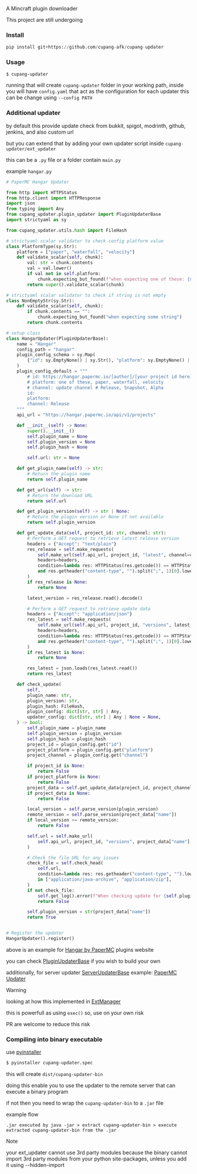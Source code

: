 A Mincraft plugin downloader

This project are still undergoing

### Install

```python
pip install git+https://github.com/cupang-afk/cupang-updater
```

### Usage

```shell
$ cupang-updater
```

running that will create `cupang-updater` folder in your working path,
inside you will have `config.yaml` that act as the configuration for each updater
this can be change using `--config PATH`

### Additional updater

by default this provide update check from bukkit, spigot, modrinth, github, jenkins, and also custom url

but you can extend that by adding your own updater script inside `cupang-updater/ext_updater`

this can be a `.py` file or a folder contain `main.py`

example `hangar.py`

```python
# PaperMC Hangar Updater

from http import HTTPStatus
from http.client import HTTPResponse
import json
from typing import Any
from cupang_updater.plugin_updater import PluginUpdaterBase
import strictyaml as sy

from cupang_updater.utils.hash import FileHash

# strictyaml scalar validator to check config platform value
class PlatformType(sy.Str):
    platform = ["paper", "waterfall", "velocity"]
    def validate_scalar(self, chunk):
        val: str = chunk.contents
        val = val.lower()
        if val not in self.platform:
            chunk.expecting_but_found(f"when expecting one of these: {self.platform}")
        return super().validate_scalar(chunk)

# strictyaml scalar validator to check if string is not empty
class NonEmptyStr(sy.Str):
    def validate_scalar(self, chunk):
        if chunk.contents == "":
            chunk.expecting_but_found("when expecting some string")
        return chunk.contents

# setup class
class HangarUpdater(PluginUpdaterBase):
    name = "Hangar"
    config_path = "hangar"
    plugin_config_schema = sy.Map(
        {"id": sy.EmptyNone() | sy.Str(), "platform": sy.EmptyNone() | PlatformType(), "channel": NonEmptyStr()}
    )
    plugin_config_default = """
        # id: https://hangar.papermc.io/[author]/[your project id here]
        # platform: one of these, paper, waterfall, velocity
        # channel: update channel # Release, Snapshot, Alpha
        id:
        platform:
        channel: Release
    """
    api_url = "https://hangar.papermc.io/api/v1/projects"

    def __init__(self) -> None:
        super().__init__()
        self.plugin_name = None
        self.plugin_version = None
        self.plugin_hash = None

        self.url: str = None

    def get_plugin_name(self) -> str:
        # Return the plugin name
        return self.plugin_name

    def get_url(self) -> str:
        # Return the download URL
        return self.url

    def get_plugin_version(self) -> str | None:
        # Return the plugin version or None if not available
        return self.plugin_version

    def get_update_data(self, project_id: str, channel: str):
        # Perform a GET request to retrieve latest release version
        headers = {"Accept": "text/plain"}
        res_release = self.make_requests(
            self.make_url(self.api_url, project_id, "latest", channel=channel),
            headers=headers,
            condition=lambda res: HTTPStatus(res.getcode()) == HTTPStatus.OK
            and res.getheader("content-type", "").split(";", 1)[0].lower() == headers["Accept"].lower(),
        )
        if res_release is None:
            return None

        latest_version = res_release.read().decode()

        # Perform a GET request to retrieve update data
        headers = {"Accept": "application/json"}
        res_latest = self.make_requests(
            self.make_url(self.api_url, project_id, "versions", latest_version),
            headers=headers,
            condition=lambda res: HTTPStatus(res.getcode()) == HTTPStatus.OK
            and res.getheader("content-type", "").split(";", 1)[0].lower() == headers["Accept"].lower(),
        )
        if res_latest is None:
            return None

        res_latest = json.loads(res_latest.read())
        return res_latest

    def check_update(
        self,
        plugin_name: str,
        plugin_version: str,
        plugin_hash: FileHash,
        plugin_config: dict[str, str] | Any,
        updater_config: dict[str, str] | Any | None = None,
    ) -> bool:
        self.plugin_name = plugin_name
        self.plugin_version = plugin_version
        self.plugin_hash = plugin_hash
        project_id = plugin_config.get("id")
        project_platform = plugin_config.get("platform")
        project_channel = plugin_config.get("channel")

        if project_id is None:
            return False
        if project_platform is None:
            return False
        project_data = self.get_update_data(project_id, project_channel)
        if project_data is None:
            return False

        local_version = self.parse_version(plugin_version)
        remote_version = self.parse_version(project_data["name"])
        if local_version >= remote_version:
            return False

        self.url = self.make_url(
            self.api_url, project_id, "versions", project_data["name"], project_platform.upper(), "download"
        )

        # Check the file URL for any issues
        check_file = self.check_head(
            self.url,
            condition=lambda res: res.getheader("content-type", "").lower()
            in ["application/java-archive", "application/zip"],
        )
        if not check_file:
            self.get_log().error(f"When checking update for {self.plugin_name} got url {self.url} but its not a file")
            return False

        self.plugin_version = str(project_data["name"])
        return True


# Register the updater
HangarUpdater().register()
```

above is an example for [Hangar by PaperMC](https://hangar.papermc.io/) plugins website

you can check [PluginUpdaterBase](cupang_updater/plugin_updater/base/plugin_updater_base.py) if you wish to build your own

additionally, for server updater [ServerUpdaterBase](cupang_updater/server_updater/base/server_updater_base.py) example: [PaperMC Updater](cupang_updater/server_updater/papermc.py)

> [!WARNING]
> looking at how this implemented in [ExtManager](cupang_updater/manager/ext_manager.py)
>
> this is powerfull as using `exec()` so, use on your own risk
>
> PR are welcome to reduce this risk

### Compiling into binary executable

use [pyinstaller](https://www.pyinstaller.org/)

```bash
$ pyinstaller cupang-updater.spec
```

this will create `dist/cupang-updater-bin`

doing this enable you to use the updater to the remote server that can execute a binary program

if not then you need to wrap the `cupang-updater-bin` to a `.jar` file

example flow

```
.jar executed by java -jar > extract cupang-updater-bin > execute extracted cupang-updater-bin from the .jar
```

> [!NOTE]
> your ext_updater cannot use 3rd party modules because the binary cannot import 3rd party modules from your python site-packages, unless you add it using --hidden-import
